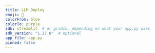 ```yaml
---
title: LLM Deploy
emoji: 🚀
colorFrom: blue
colorTo: purple
sdk: streamlit  # or gradio, depending on what your app.py uses
sdk_version: "1.37.0"  # optional
app_file: app.py
pinned: false
---
```

